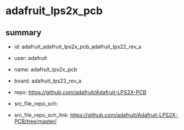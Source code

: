 # adafruit_lps2x_pcb
 
## summary 
* id: adafruit_adafruit_lps2x_pcb_adafruit_lps22_rev_a
* user: adafruit
* name: adafruit_lps2x_pcb
* board: adafruit_lps22_rev_a
* repo: https://github.com/adafruit/Adafruit-LPS2X-PCB



* src_file_repo_sch: 
* src_file_repo_sch_link: https://github.com/adafruit/Adafruit-LPS2X-PCB/tree/master/




